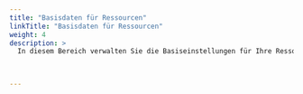 ```yaml
---
title: "Basisdaten für Ressourcen"
linkTitle: "Basisdaten für Ressourcen"
weight: 4
description: >
  In diesem Bereich verwalten Sie die Basiseinstellungen für Ihre Ressourcen. Dazu gehören Standorte, der Status, Workflows und die Bestuhlung. Sie können eingetragene Daten bearbeiten, löschen oder neue hinzufügen. 
 


---
```



